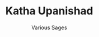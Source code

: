 ---
title: "Katha Upanishad"
author: ["Various Sages"]
year: -600
language: ["Sanskrit", "English"]
genre: ["Philosophy", "Religious Texts", "Ancient Wisdom"]
description: "The Katha Upanishad presents one of Hindu philosophy's most profound explorations of death, immortality, and Self-knowledge through the dramatic dialogue between young Nachiketa and Yama, the god of death. Composed between 600-400 BCE as part of the Krishna Yajurveda's Taittiriya school, this Upanishad employs narrative framework to explore ultimate questions: What happens after death? What is the nature of the immortal Self (Atman)? How does one attain liberation? The text's central teaching—that Atman and Brahman are identical, and realizing this truth conquers death—influenced all subsequent Vedantic philosophy. The famous metaphor comparing the Self to a chariot's rider, intellect to driver, mind to reins, and senses to horses, provided enduring framework for understanding consciousness hierarchy. Nachiketa's unwavering determination to learn death's secrets and his rejection of worldly pleasures for spiritual knowledge established the ideal of the committed seeker (mumukshu) in Indian spirituality."
collections: ['philosophy', 'religious-texts', 'ancient-wisdom', 'spiritual-texts', 'classical-literature']
sources:
  - name: "Sacred Books of the East, Vol. 15 (Max Müller translation)"
    url: "https://www.sacred-texts.com/hin/sbe15/sbe15010.htm"
    type: "other"
  - name: "Internet Archive (Swami Gambhirananda translation)"
    url: "https://archive.org/details/KathaUpanishad"
    type: "other"
references:
  - name: "Wikipedia: Katha Upanishad"
    url: "https://en.wikipedia.org/wiki/Katha_Upanishad"
    type: "wikipedia"
  - name: "Wikipedia: Nachiketa"
    url: "https://en.wikipedia.org/wiki/Nachiketa"
    type: "wikipedia"
  - name: "Wikipedia: Yama (Hinduism)"
    url: "https://en.wikipedia.org/wiki/Yama_(Hinduism)"
    type: "wikipedia"
  - name: "Wikipedia: Atman (Hinduism)"
    url: "https://en.wikipedia.org/wiki/%C4%80tman_(Hinduism)"
    type: "wikipedia"
  - name: "Wikisource: Katha Upanishad"
    url: "https://en.wikisource.org/wiki/The_Ka%E1%B9%ADha_Upanishad"
    type: "wikisource"
  - name: "Open Library: Katha Upanishad year"
    url: "https://openlibrary.org/search?q=Katha+Upanishad+year+-600+language+Sanskrit+Various+Sages"
    type: "other"
featured: true
publishDate: 2025-10-30
tags: ['classical-literature', 'philosophy', 'upanishad', 'religious']
---